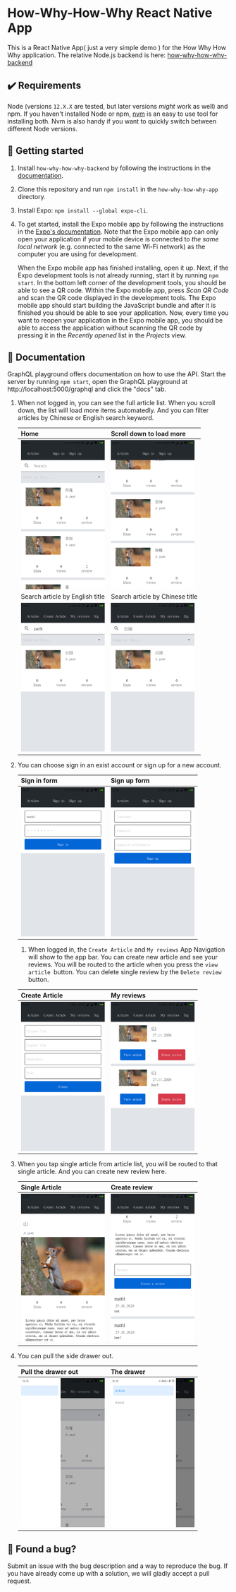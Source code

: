 # How-Why-How-Why React Native App

This is a React Native App( just a very simple demo ) for the How Why How Why application. The relative Node.js backend is here: [how-why-how-why-backend](https://github.com/LulalaP/how-why-how-why-backend)

## ✔️ Requirements

Node (versions `12.X.X` are tested, but later versions _might_ work as well) and npm. If you haven't installed Node or npm, [nvm](https://github.com/nvm-sh/nvm) is an easy to use tool for installing both. Nvm is also handy if you want to quickly switch between different Node versions.

## 🚀 Getting started

1. Install `how-why-how-why-backend` by following the instructions in the [documentation](https://github.com/LulalaP/how-why-how-why-backend).

2. Clone this repository and run `npm install` in the `how-why-how-why-app` directory.

3. Install Expo: `npm install --global expo-cli`.

4. To get started, install the Expo mobile app by following the instructions in the [Expo's documentation](https://docs.expo.io/versions/latest/get-started/installation/#2-mobile-app-expo-client-for-ios). Note that the Expo mobile app can only open your application if your mobile device is connected to *the same local network* (e.g. connected to the same Wi-Fi network) as the computer you are using for development.

   When the Expo mobile app has finished installing, open it up. Next, if the Expo development tools is not already running, start it by running `npm start`. In the bottom left corner of the development tools, you should be able to see a QR code. Within the Expo mobile app, press *Scan QR Code* and scan the QR code displayed in the development tools. The Expo mobile app should start building the JavaScript bundle and after it is finished you should be able to see your application. Now, every time you want to reopen your application in the Expo mobile app, you should be able to access the application without scanning the QR code by pressing it in the *Recently opened* list in the *Projects* view.

## 📖 Documentation

GraphQL playground offers documentation on how to use the API. Start the server by running `npm start`, open the GraphQL playground at http://localhost:5000/graphql and click the "docs" tab.

1. When not logged in,  you can see the full article list.  When you scroll down, the list will load more items automatedly. And you can filter articles by Chinese or English search keyword.

   | Home                                                         | Scroll down to load more                                     |
   | ------------------------------------------------------------ | ------------------------------------------------------------ |
   | <img src="/img/Home.png" alt="Article" style="zoom: 33%;" /> | <img src="/img/Home2.png" alt="Home2" style="zoom: 33%;" />  |
   | Search article by English title                              | Search article by Chinese title                              |
   | <img src="/img/SearchBar1.png" alt="SearchBar1" style="zoom: 33%;" /> | <img src="/img/SearchBar2.png" alt="SearchBar2" style="zoom: 33%;" /> |

2. You can choose sign in an exist account or sign up for a new account.

   | Sign in form                                                 | Sign up form                                                 |
   | ------------------------------------------------------------ | ------------------------------------------------------------ |
   | <img src="/img/SignIn.png" alt="Sign In" style="zoom: 33%;" /> | <img src="/img/SignUp.png" alt="Sign In" style="zoom: 33%;" /> |

   

   1. When logged in, the `Create Article` and `My reviews` App Navigation will show to the app bar. You can create new article and see your reviews. You will be routed to the article when you press the `view article `button. You can delete single review by the `Delete review` button. 

   | Create Article                                               | My reviews                                                   |
   | ------------------------------------------------------------ | ------------------------------------------------------------ |
   | <img src="/img/CreateArticle.png" alt="Create Article" style="zoom: 33%;" /> | <img src="/img/MyReviews.png" alt="My reviews" style="zoom: 33%;" /> |

3. When you tap single article from article list, you will be routed to that single article. And you can create new review here. 

   | Single Article                                               | Create review                                                |
   | ------------------------------------------------------------ | ------------------------------------------------------------ |
   | <img src="/img/ArticleInfo.png" alt="Article Info" style="zoom: 33%;" /> | <img src="/img/CreateReview.png" alt="Create reviews" style="zoom: 33%;" /> |

4. You can pull the side drawer out. 

   | Pull the drawer out                                          | The drawer                                                   |
   | ------------------------------------------------------------ | ------------------------------------------------------------ |
   | <img src="/img/Drawer1.png" alt="Drawer" style="zoom: 33%;" /> | <img src="/img/Drawer2.png" alt="Drawer" style="zoom: 33%;" /> |



## 🐛 Found a bug?

Submit an issue with the bug description and a way to reproduce the bug. If you have already come up with a solution, we will gladly accept a pull request.

